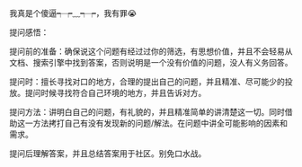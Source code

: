 我真是个傻逼┭┮﹏┭┮，我有罪😭



提问感悟：

提问前的准备：确保说这个问题有经过过你的筛选，有思想价值，并且不会轻易从文档、搜索引擎中找到答案，否则说明是一个没有价值的问题，没人有义务回答。

提问时：擅长寻找对口的地方，合理的提出自己的问题，并且精准、尽可能少的投放。提问时候寻找符合自己环境的地方，并且告诉对方。

提问方法：讲明白自己的问题，有礼貌的，并且精准简单的讲清楚这一切。同时借助这一方法拷打自己有没有发现新的问题/解法。在问题中讲全可能影响的因素和需求。

提问后理解答案，并且总结答案用于社区。别免口水战。